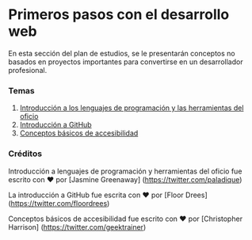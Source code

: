 # Primeros pasos con el desarrollo web

En esta sección del plan de estudios, se le presentarán conceptos no basados ​​en proyectos importantes para convertirse en un desarrollador profesional.

### Temas

1. [Introducción a los lenguajes de programación y las herramientas del oficio](1-intro-to-programming-languages/README.es.md)
2. [Introducción a GitHub](2-github-basics/README.es.md)
3. [Conceptos básicos de accesibilidad](3-accessibility/README.es.md)

### Créditos

Introducción a lenguajes de programación y herramientas del oficio fue escrito con ♥️ por [Jasmine Greenaway] (https://twitter.com/paladique)

La introducción a GitHub fue escrita con ♥️ por [Floor Drees] (https://twitter.com/floordrees)

Conceptos básicos de accesibilidad fue escrito con ♥️ por [Christopher Harrison] (https://twitter.com/geektrainer)